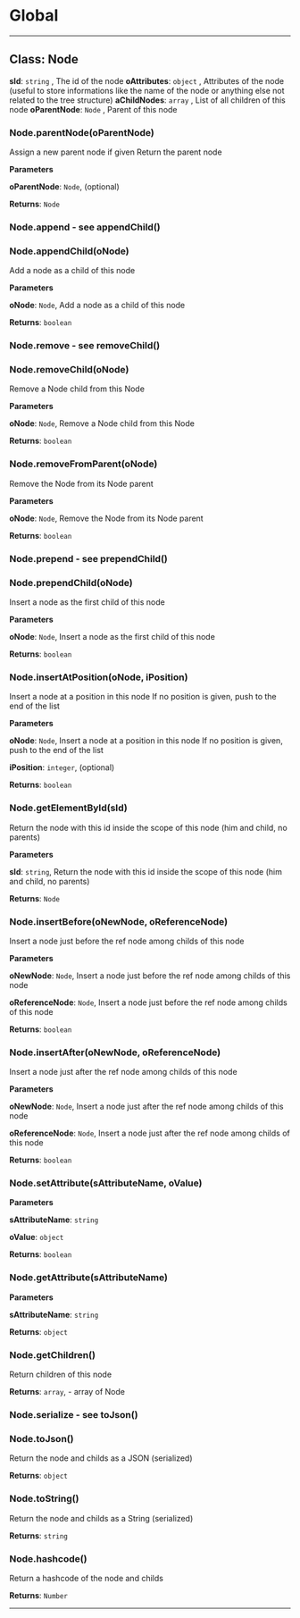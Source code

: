 # Global





* * *

## Class: Node


**sId**: `string` , The id of the node
**oAttributes**: `object` , Attributes of the node (useful to store informations like the name of the node or anything else not related to the tree structure)
**aChildNodes**: `array` , List of all children of this node
**oParentNode**: `Node` , Parent of this node
### Node.parentNode(oParentNode) 

Assign a new parent node if given
Return the parent node

**Parameters**

**oParentNode**: `Node`, (optional)

**Returns**: `Node`

### Node.append  - see appendChild() 


### Node.appendChild(oNode) 

Add a node as a child of this node

**Parameters**

**oNode**: `Node`, Add a node as a child of this node

**Returns**: `boolean`

### Node.remove  - see removeChild() 


### Node.removeChild(oNode) 

Remove a Node child from this Node

**Parameters**

**oNode**: `Node`, Remove a Node child from this Node

**Returns**: `boolean`

### Node.removeFromParent(oNode) 

Remove the Node from its Node parent

**Parameters**

**oNode**: `Node`, Remove the Node from its Node parent

**Returns**: `boolean`

### Node.prepend - see prependChild() 


### Node.prependChild(oNode) 

Insert a node as the first child of this node

**Parameters**

**oNode**: `Node`, Insert a node as the first child of this node

**Returns**: `boolean`

### Node.insertAtPosition(oNode, iPosition) 

Insert a node at a position in this node
If no position is given, push to the end of the list

**Parameters**

**oNode**: `Node`, Insert a node at a position in this node
If no position is given, push to the end of the list

**iPosition**: `integer`, (optional)

**Returns**: `boolean`

### Node.getElementById(sId) 

Return the node with this id inside the scope of this node (him and child, no parents)

**Parameters**

**sId**: `string`, Return the node with this id inside the scope of this node (him and child, no parents)

**Returns**: `Node`

### Node.insertBefore(oNewNode, oReferenceNode) 

Insert a node just before the ref node among childs of this node

**Parameters**

**oNewNode**: `Node`, Insert a node just before the ref node among childs of this node

**oReferenceNode**: `Node`, Insert a node just before the ref node among childs of this node

**Returns**: `boolean`

### Node.insertAfter(oNewNode, oReferenceNode) 

Insert a node just after the ref node among childs of this node

**Parameters**

**oNewNode**: `Node`, Insert a node just after the ref node among childs of this node

**oReferenceNode**: `Node`, Insert a node just after the ref node among childs of this node

**Returns**: `boolean`

### Node.setAttribute(sAttributeName, oValue) 

**Parameters**

**sAttributeName**: `string`

**oValue**: `object`

**Returns**: `boolean`

### Node.getAttribute(sAttributeName) 

**Parameters**

**sAttributeName**: `string`

**Returns**: `object`

### Node.getChildren() 

Return children of this node

**Returns**: `array`, - array of Node

### Node.serialize   - see toJson() 


### Node.toJson() 

Return the node and childs as a JSON (serialized)

**Returns**: `object`

### Node.toString() 

Return the node and childs as a String (serialized)

**Returns**: `string`

### Node.hashcode() 

Return a hashcode of the node and childs

**Returns**: `Number`



* * *










